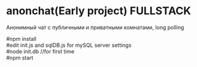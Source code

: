 <h1>anonchat(Early project) FULLSTACK</h1>
<p>Анонимный чат с публичными и приватными комнатами, long polling</p>
#npm install <br>
#edit init.js and sqlDB.js for mySQL server settings<br>
#node init.db //for first time<br>
#npm start<br>

